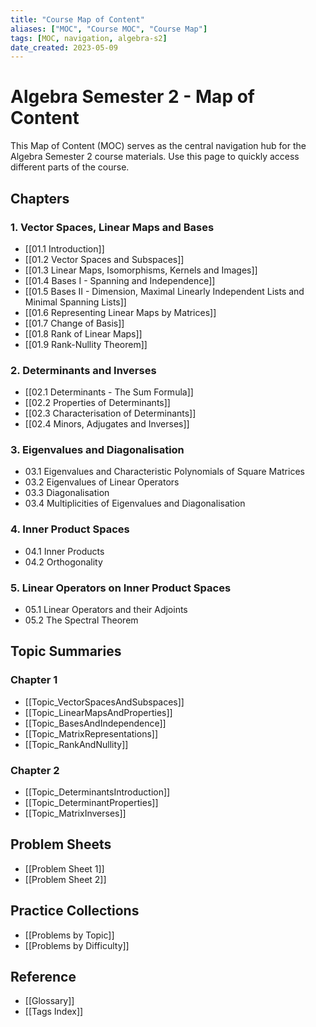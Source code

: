 ```yaml
---
title: "Course Map of Content"
aliases: ["MOC", "Course MOC", "Course Map"]
tags: [MOC, navigation, algebra-s2]
date_created: 2023-05-09
---
```


# Algebra Semester 2 - Map of Content

This Map of Content (MOC) serves as the central navigation hub for the Algebra Semester 2 course materials. Use this page to quickly access different parts of the course.

## Chapters

### 1. Vector Spaces, Linear Maps and Bases
- [[01.1 Introduction]]
- [[01.2 Vector Spaces and Subspaces]]
- [[01.3 Linear Maps, Isomorphisms, Kernels and Images]]
- [[01.4 Bases I - Spanning and Independence]]
- [[01.5 Bases II - Dimension, Maximal Linearly Independent Lists and Minimal Spanning Lists]]
- [[01.6 Representing Linear Maps by Matrices]]
- [[01.7 Change of Basis]]
- [[01.8 Rank of Linear Maps]]
- [[01.9 Rank-Nullity Theorem]]

### 2. Determinants and Inverses
- [[02.1 Determinants - The Sum Formula]]
- [[02.2 Properties of Determinants]]
- [[02.3 Characterisation of Determinants]]
- [[02.4 Minors, Adjugates and Inverses]]

### 3. Eigenvalues and Diagonalisation
- 03.1 Eigenvalues and Characteristic Polynomials of Square Matrices
- 03.2 Eigenvalues of Linear Operators
- 03.3 Diagonalisation
- 03.4 Multiplicities of Eigenvalues and Diagonalisation

### 4. Inner Product Spaces
- 04.1 Inner Products
- 04.2 Orthogonality

### 5. Linear Operators on Inner Product Spaces
- 05.1 Linear Operators and their Adjoints
- 05.2 The Spectral Theorem

## Topic Summaries

### Chapter 1
- [[Topic_VectorSpacesAndSubspaces]]
- [[Topic_LinearMapsAndProperties]]
- [[Topic_BasesAndIndependence]]
- [[Topic_MatrixRepresentations]]
- [[Topic_RankAndNullity]]

### Chapter 2
- [[Topic_DeterminantsIntroduction]]
- [[Topic_DeterminantProperties]]
- [[Topic_MatrixInverses]]

## Problem Sheets
- [[Problem Sheet 1]]
- [[Problem Sheet 2]]

## Practice Collections
- [[Problems by Topic]]
- [[Problems by Difficulty]]

## Reference
- [[Glossary]]
- [[Tags Index]]
